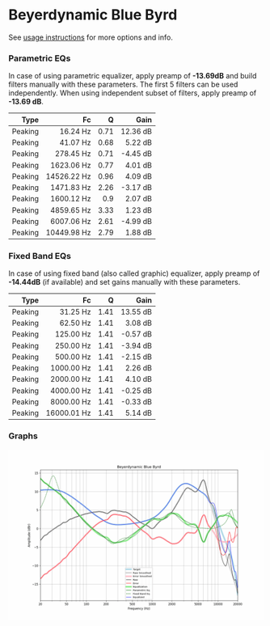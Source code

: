 # Beyerdynamic Blue Byrd
See [usage instructions](https://github.com/jaakkopasanen/AutoEq#usage) for more options and info.

### Parametric EQs
In case of using parametric equalizer, apply preamp of **-13.69dB** and build filters manually
with these parameters. The first 5 filters can be used independently.
When using independent subset of filters, apply preamp of **-13.69 dB**.

| Type    | Fc          |    Q | Gain     |
|--------:|------------:|-----:|---------:|
| Peaking | 16.24 Hz    | 0.71 | 12.36 dB |
| Peaking | 41.07 Hz    | 0.68 | 5.22 dB  |
| Peaking | 278.45 Hz   | 0.71 | -4.45 dB |
| Peaking | 1623.06 Hz  | 0.77 | 4.01 dB  |
| Peaking | 14526.22 Hz | 0.96 | 4.09 dB  |
| Peaking | 1471.83 Hz  | 2.26 | -3.17 dB |
| Peaking | 1600.12 Hz  | 0.9  | 2.07 dB  |
| Peaking | 4859.65 Hz  | 3.33 | 1.23 dB  |
| Peaking | 6007.06 Hz  | 2.61 | -4.99 dB |
| Peaking | 10449.98 Hz | 2.79 | 1.88 dB  |

### Fixed Band EQs
In case of using fixed band (also called graphic) equalizer, apply preamp of **-14.44dB**
(if available) and set gains manually with these parameters.

| Type    | Fc          |    Q | Gain     |
|--------:|------------:|-----:|---------:|
| Peaking | 31.25 Hz    | 1.41 | 13.55 dB |
| Peaking | 62.50 Hz    | 1.41 | 3.08 dB  |
| Peaking | 125.00 Hz   | 1.41 | -0.57 dB |
| Peaking | 250.00 Hz   | 1.41 | -3.94 dB |
| Peaking | 500.00 Hz   | 1.41 | -2.15 dB |
| Peaking | 1000.00 Hz  | 1.41 | 2.26 dB  |
| Peaking | 2000.00 Hz  | 1.41 | 4.10 dB  |
| Peaking | 4000.00 Hz  | 1.41 | -0.25 dB |
| Peaking | 8000.00 Hz  | 1.41 | -0.33 dB |
| Peaking | 16000.01 Hz | 1.41 | 5.14 dB  |

### Graphs
![](./Beyerdynamic%20Blue%20Byrd.png)